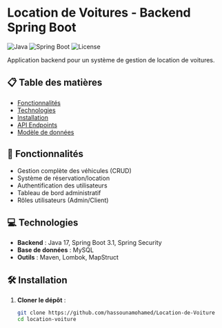 # Location de Voitures - Backend Spring Boot

![Java](https://img.shields.io/badge/Java-17-blue)
![Spring Boot](https://img.shields.io/badge/Spring_Boot-3.1-green)
![License](https://img.shields.io/badge/License-MIT-orange)

Application backend pour un système de gestion de location de voitures.

## 📋 Table des matières
- [Fonctionnalités](#-fonctionnalités)
- [Technologies](#-technologies)
- [Installation](#-installation)
- [API Endpoints](#-api-endpoints)
- [Modèle de données](#-modèle-de-données)

## 🚀 Fonctionnalités
- Gestion complète des véhicules (CRUD)
- Système de réservation/location
- Authentification des utilisateurs
- Tableau de bord administratif
- Rôles utilisateurs (Admin/Client)

## 💻 Technologies
- **Backend** : Java 17, Spring Boot 3.1, Spring Security
- **Base de données** : MySQL
- **Outils** : Maven, Lombok, MapStruct

## 🛠 Installation

1. **Cloner le dépôt** :
   ```bash
   git clone https://github.com/hassounamohamed/Location-de-Voiture
   cd location-voiture
